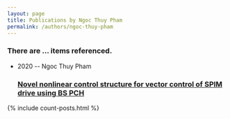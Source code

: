 ```yaml
---
layout: page
title: Publications by Ngoc Thuy Pham
permalink: /authors/ngoc-thuy-pham
---
```


<h3 id="number-posts">There are ... items referenced.</h3>
<ul class="post-list">
<li><span class='post-meta'>2020 -- Ngoc Thuy Pham</span><h3><a class='post-link' href="{{ site.baseurl }}/novel-nonlinear-control-structure-for-vector-control-of-spim-drive-using-bs-pch">Novel nonlinear control structure for vector control of SPIM drive using BS PCH</a></h3></li>

</ul>
{% include count-posts.html %}
